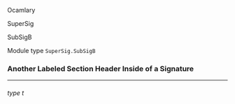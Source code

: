 Ocamlary

SuperSig

SubSigB

Module type `SuperSig.SubSigB`

### Another Labeled Section Header Inside of a Signature

---

<a id="type-t"></a>

###### type t